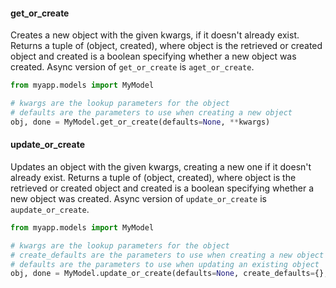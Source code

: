 
#### get_or_create

Creates a new object with the given kwargs, if it doesn't already exist. Returns a tuple of (object, created),
where object is the retrieved or created object and created is a boolean specifying whether a new object was created.
Async version of `get_or_create` is `aget_or_create`.

```python
from myapp.models import MyModel

# kwargs are the lookup parameters for the object
# defaults are the parameters to use when creating a new object
obj, done = MyModel.get_or_create(defaults=None, **kwargs)
```

#### update_or_create

Updates an object with the given kwargs, creating a new one if it doesn't already exist. Returns a tuple of (object, created),
where object is the retrieved or created object and created is a boolean specifying whether a new object was created.
Async version of `update_or_create` is `aupdate_or_create`.

```python
from myapp.models import MyModel

# kwargs are the lookup parameters for the object
# create_defaults are the parameters to use when creating a new object
# defaults are the parameters to use when updating an existing object
obj, done = MyModel.update_or_create(defaults=None, create_defaults={}, **kwargs)
```
